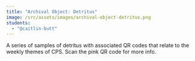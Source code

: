 ```yaml
---
title: "Archival Object: Detritus"
image: /src/assets/images/archival-object-detritus.png
students:
  - "@caitlin-butt"
---
```

A series of samples of detritus with associated QR codes that relate to the weekly themes of CPS. Scan the pink QR code for more info.